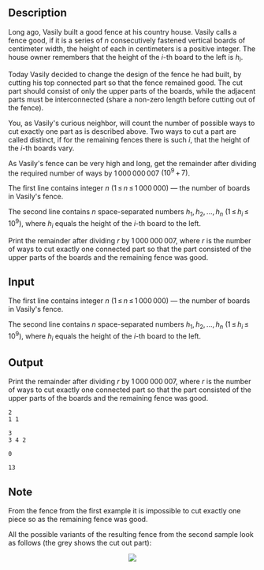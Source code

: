 ## Description

<div><p>Long ago, Vasily built a good fence at his country house. Vasily calls a fence <span class="tex-font-style-it">good</span>, if it is a series of <span class="tex-span"><i>n</i></span> consecutively fastened vertical boards of centimeter width, the height of each in centimeters is <span class="tex-font-style-bf">a positive integer</span>. The house owner remembers that the height of the <span class="tex-span"><i>i</i></span>-th board to the left is <span class="tex-span"><i>h</i><sub class="lower-index"><i>i</i></sub></span>.</p><p>Today Vasily decided to change the design of the fence he had built, by cutting his top connected part so that the fence remained good. The cut part should consist of only the upper parts of the boards, while the adjacent parts must be interconnected (share a non-zero length before cutting out of the fence).</p><p>You, as Vasily's curious neighbor, will count the number of possible ways to cut exactly one part as is described above. Two ways to cut a part are called distinct, if for the remaining fences there is such <span class="tex-span"><i>i</i></span>, that the height of the <span class="tex-span"><i>i</i></span>-th boards vary.</p><p>As Vasily's fence can be very high and long, get the remainder after dividing the required number of ways by <span class="tex-span">1 000 000 007</span> <span class="tex-span">(10<sup class="upper-index">9</sup> + 7)</span>.</p></div><div class="input-specification"><p>The first line contains integer <span class="tex-span"><i>n</i></span> (<span class="tex-span">1 ≤ <i>n</i> ≤ 1 000 000</span>)&nbsp;— the number of boards in Vasily's fence.</p><p>The second line contains <span class="tex-span"><i>n</i></span> space-separated numbers <span class="tex-span"><i>h</i><sub class="lower-index">1</sub>, <i>h</i><sub class="lower-index">2</sub>, ..., <i>h</i><sub class="lower-index"><i>n</i></sub></span> (<span class="tex-span">1 ≤ <i>h</i><sub class="lower-index"><i>i</i></sub> ≤ 10<sup class="upper-index">9</sup></span>), where <span class="tex-span"><i>h</i><sub class="lower-index"><i>i</i></sub></span> equals the height of the <span class="tex-span"><i>i</i></span>-th board to the left.</p></div><div class="output-specification"><p>Print the remainder after dividing <span class="tex-span"><i>r</i></span> by <span class="tex-span">1 000 000 007</span>, where <span class="tex-span"><i>r</i></span> is the number of ways to cut exactly one connected part so that the part consisted of the upper parts of the boards and the remaining fence was <span class="tex-font-style-it">good</span>.</p></div>

## Input

<p>The first line contains integer <span class="tex-span"><i>n</i></span> (<span class="tex-span">1 ≤ <i>n</i> ≤ 1 000 000</span>)&nbsp;— the number of boards in Vasily's fence.</p><p>The second line contains <span class="tex-span"><i>n</i></span> space-separated numbers <span class="tex-span"><i>h</i><sub class="lower-index">1</sub>, <i>h</i><sub class="lower-index">2</sub>, ..., <i>h</i><sub class="lower-index"><i>n</i></sub></span> (<span class="tex-span">1 ≤ <i>h</i><sub class="lower-index"><i>i</i></sub> ≤ 10<sup class="upper-index">9</sup></span>), where <span class="tex-span"><i>h</i><sub class="lower-index"><i>i</i></sub></span> equals the height of the <span class="tex-span"><i>i</i></span>-th board to the left.</p>

## Output

<p>Print the remainder after dividing <span class="tex-span"><i>r</i></span> by <span class="tex-span">1 000 000 007</span>, where <span class="tex-span"><i>r</i></span> is the number of ways to cut exactly one connected part so that the part consisted of the upper parts of the boards and the remaining fence was <span class="tex-font-style-it">good</span>.</p>





```input1
2
1 1

```




```input2
3
3 4 2

```




```output1
0

```




```output2
13

```



## Note

<p>From the fence from the first example it is impossible to cut exactly one piece so as the remaining fence was <span class="tex-font-style-it">good</span>.</p><p>All the possible variants of the resulting fence from the second sample look as follows (the grey shows the cut out part): </p><center> <img class="tex-graphics" src="file://AENhCsJl.png" style="max-width: 100.0%;max-height: 100.0%;"> </center>
